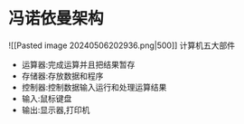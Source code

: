 # 冯诺依曼架构
![[Pasted image 20240506202936.png|500]]
计算机五大部件
- 运算器:完成运算并且把结果暂存
- 存储器:存放数据和程序
- 控制器:控制数据输入运行和处理运算结果
- 输入:鼠标键盘
- 输出:显示器,打印机
